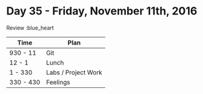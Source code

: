 # Day 35 - Friday, November 11th, 2016

Review :blue_heart


Time        |   Plan   |
----------------|-------
930 - 11 | Git
12 - 1 | Lunch
1 - 330 | Labs / Project Work
330 - 430 | Feelings

